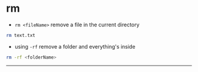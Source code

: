 # rm

- `rm <fileName>` remove a file in the current directory

```bash
rm text.txt
```

- using `-rf` remove a folder and everything's inside

```bash
rm -rf <folderName>
```

---
